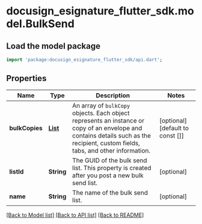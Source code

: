 # docusign_esignature_flutter_sdk.model.BulkSend

## Load the model package
```dart
import 'package:docusign_esignature_flutter_sdk/api.dart';
```

## Properties
Name | Type | Description | Notes
------------ | ------------- | ------------- | -------------
**bulkCopies** | [**List<BulkSendingCopy>**](BulkSendingCopy.md) | An array of `bulkCopy` objects. Each object represents an instance or copy of an envelope and contains details such as the recipient, custom fields, tabs, and other information. | [optional] [default to const []]
**listId** | **String** | The GUID of the bulk send list. This property is created after you post a new bulk send list. | [optional] 
**name** | **String** | The name of the bulk send list. | [optional] 

[[Back to Model list]](../README.md#documentation-for-models) [[Back to API list]](../README.md#documentation-for-api-endpoints) [[Back to README]](../README.md)


